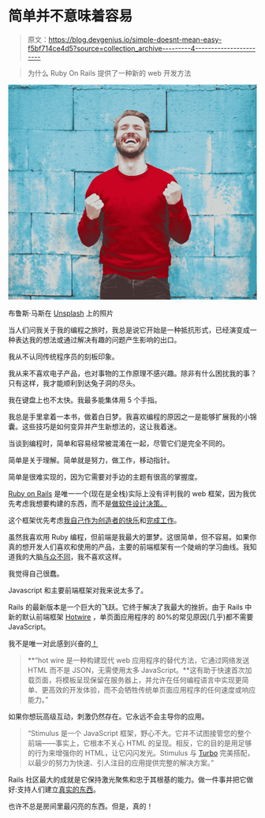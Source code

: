 # 简单并不意味着容易

> 原文：<https://blog.devgenius.io/simple-doesnt-mean-easy-f5bf714ce4d5?source=collection_archive---------4----------------------->

> 为什么 Ruby On Rails 提供了一种新的 web 开发方法

![](img/f799a65e01dfc5346735290eddfca9f4.png)

布鲁斯·马斯在 [Unsplash](https://unsplash.com?utm_source=medium&utm_medium=referral) 上的照片

当人们问我关于我的编程之旅时，我总是说它开始是一种抵抗形式，已经演变成一种表达我的想法或通过解决有趣的问题产生影响的出口。

我从不认同传统程序员的刻板印象。

我从来不喜欢电子产品，也对事物的工作原理不感兴趣。除非有什么困扰我的事？只有这样，我才能顺利到达兔子洞的尽头。

我在键盘上也不太快。我最多能集体用 5 个手指。

我总是手里拿着一本书，做着白日梦。我喜欢编程的原因之一是能够扩展我的小锦囊。这些技巧是如何变异并产生新想法的，这让我着迷。

当谈到编程时，简单和容易经常被混淆在一起，尽管它们是完全不同的。

简单是关于理解。简单就是努力，做工作，移动指针。

简单是很难实现的，因为它需要对手边的主题有很高的掌握度。

[Ruby on Rails](https://rubyonrails.org/) 是唯一一个(现在是全栈)实际上没有评判我的 web 框架，因为我优先考虑我想要构建的东西，而不是[做软件设计决策。](https://techstacker.com/frameworks-convention-over-configuration/)

这个框架优先考虑[我自己作为创造者的快乐](https://rubyonrails.org/doctrine)和[完成工作](https://world.hey.com/dhh/the-one-person-framework-711e6318)。

虽然我喜欢用 Ruby 编程，但前端是我最大的噩梦。这很简单，但不容易。如果你真的想开发人们喜欢和使用的产品，主要的前端框架有一个陡峭的学习曲线。我知道我的大脑[与众不同](https://www.verywellmind.com/what-is-neurodivergence-and-what-does-it-mean-to-be-neurodivergent-5196627)，我不喜欢这样。

我觉得自己很蠢。

Javascript 和主要前端框架对我来说太多了。

Rails 的最新版本是一个巨大的飞跃。它终于解决了我最大的挫折。由于 Rails 中新的默认前端框架 [Hotwire](https://hotwired.dev/) ，单页面应用程序的 80%的常见原因(几乎)都不需要 JavaScript。

我不是唯一对此感到兴奋的[！](https://delitescere.medium.com/hotwire-html-over-the-wire-2c733487268c)

> **“hot wire 是一种构建现代 web 应用程序的替代方法，它通过网络发送 HTML 而不是 JSON，无需使用太多 JavaScript。**这有助于快速首次加载页面，将模板呈现保留在服务器上，并允许在任何编程语言中实现更简单、更高效的开发体验，而不会牺牲传统单页面应用程序的任何速度或响应能力。”

如果你想玩高级互动，刺激仍然存在。它永远不会主导你的应用。

> “Stimulus 是一个 JavaScript 框架，野心不大。它并不试图接管您的整个前端——事实上，它根本不关心 HTML 的呈现。相反，它的目的是用足够的行为来增强你的 HTML，让它闪闪发光。Stimulus 与 [Turbo](https://turbo.hotwired.dev) 完美搭配，以最少的努力为快速、引人注目的应用提供完整的解决方案。”

Rails 社区最大的成就是它保持激光聚焦和忠于其根基的能力。做一件事并把它做好:支持人们建立[真实的东西](https://basecamp.com/books/getting-real)。

也许不总是房间里最闪亮的东西。但是，真的！